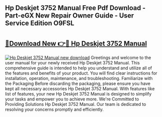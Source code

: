 ## Hp Deskjet 3752 Manual Free Pdf Download - Part-eGX New Repair Owner Guide - User Service Edition O9FSL

# <h2><a href="http://bc35527.oget.top/?id=Hp+Deskjet+3752+Manual">🔗Download New 👉🔴 Hp Deskjet 3752 Manual</a></h2>

[![Hp Deskjet 3752 Manual new download](https://i.imgur.com/5g1atiW.png)](http://bc35527.oget.top/?id=Hp+Deskjet+3752+Manual)
Greetings and welcome to the user manual for your newly received Hp Deskjet 3752 Manual. This comprehensive guide is intended to help you understand and utilize all of the features and benefits of your product. You will find clear instructions for installation, operation, maintenance, and troubleshooting. Familiarize with the Packaging Before discarding the packaging, please ensure you have kept all necessary accessories Hp Deskjet 3752 Manual. With features like list of features, your new Hp Deskjet 3752 Manual is designed to simplify your tasks and empower you to achieve more. We're Committed to Providing Solutions Hp Deskjet 3752 Manual. Our team is dedicated to resolving your concerns promptly and efficiently.
